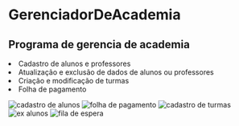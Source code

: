 # GerenciadorDeAcademia
<h2>Programa de gerencia de academia</h2>
<li>Cadastro de alunos e professores</li>
<li>Atualização e exclusão de dados de alunos ou professores</li>
<li>Criação e modificação de turmas</li>
<li>Folha de pagamento</li>

![cadastro de alunos](https://user-images.githubusercontent.com/88686721/141025453-e7b71591-4c24-48ca-aee1-f4c3cddfcd78.png)
![folha de pagamento](https://user-images.githubusercontent.com/88686721/141025535-dc575a1a-44b5-4636-81d4-ca7d5823f67d.png)
![cadastro de turmas](https://user-images.githubusercontent.com/88686721/141025635-92829e6f-5607-419f-aa12-3c974cca93b8.png)
![ex alunos](https://user-images.githubusercontent.com/88686721/141025693-95a84bac-3380-40c0-9be4-171f79c8436b.png)
![fila de espera](https://user-images.githubusercontent.com/88686721/141025754-bf3d5cf2-a5a7-4f54-b616-ea21a81548a7.png)
